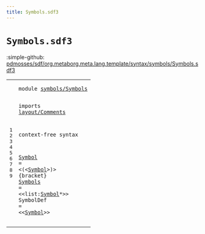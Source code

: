 ```yaml
---
title: Symbols.sdf3
---
```


# `Symbols.sdf3`

:simple-github: [pdmosses/sdf/org.metaborg.meta.lang.template/syntax/symbols/Symbols.sdf3]

[pdmosses/sdf/org.metaborg.meta.lang.template/syntax/symbols/Symbols.sdf3]: https://github.com/pdmosses/sdf/blob/master/org.metaborg.meta.lang.template/syntax/symbols/Symbols.sdf3 "The source file on GitHub"

<div class="sdf3"><table class="highlighttable"><tbody><tr><td class="linenos"><div class="linenodiv"><pre><span></span>1
2
3
4
5
6
7
8
9
</pre></div></td>
<td class="code"><pre><code><span class="keyword">module</span> <a href="../Start-Symbols.sdf3#symbols/Symbols_52_67" id="symbols/Symbols_7_22" title="Referenced at ../Start-Symbols.sdf3 line 4">symbols/Symbols</a>

<span class="keyword">imports</span> <a href="../../layout/Comments.sdf3#layout/Comments_7_22" id="layout/Comments_32_47" title="Defined at ../../layout/Comments.sdf3 line 1">layout/Comments</a>
 
<span class="keyword">context-free syntax</span>

<a href="../../aliases/Aliases.sdf3#Symbol_469_475" id="Symbol_71_77" title="Referenced at ../../aliases/Aliases.sdf3 line 22; ../../kernel/Kernel.sdf3 line 50; ../../renaming/Renaming.sdf3 line 8; ../../restrictions/Restrictions.sdf3 line 20; line 9">Symbol</a> = &lt;<span class="cons_String">(</span>&lt;<a href="#Symbol_71_77" id="Symbol_83_89" title="Defined at line 7">Symbol</a>&gt;<span class="cons_String">)</span>&gt; {<span class="keyword">bracket</span>}
<a href="../../kernel/Kernel.sdf3#Symbols_1553_1560" id="Symbols_103_110" title="Referenced at ../../kernel/Kernel.sdf3 line 50; ../../modules/Modules.sdf3 line 36; ../Start-Symbols.sdf3 line 18">Symbols</a> = &lt;&lt;<span id="list_115_119" title="Not referenced locally, nor via imports">list</span>:<a href="#Symbol_71_77" id="Symbol_120_126" title="Defined at line 7">Symbol</a>*&gt;&gt;
<span id="SymbolDef_130_139" title="Not referenced locally, nor via imports">SymbolDef</span> = &lt;&lt;<a href="#Symbol_71_77" id="Symbol_144_150" title="Defined at line 7">Symbol</a>&gt;&gt;
</code></pre></td></tr></tbody></table></div>